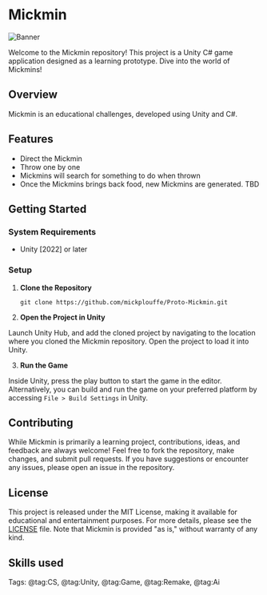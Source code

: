 # Mickmin

![Banner](GitHubBanner.png)

Welcome to the Mickmin repository! This project is a Unity C# game application designed as a learning prototype. Dive into the world of Mickmins!

## Overview

Mickmin is an educational challenges, developed using Unity and C#.

## Features
- Direct the Mickmin
- Throw one by one
- Mickmins will search for something to do when thrown
- Once the Mickmins brings back food, new Mickmins are generated.
TBD

## Getting Started

### System Requirements

- Unity [2022] or later


### Setup

1. **Clone the Repository**

   ```
   git clone https://github.com/mickplouffe/Proto-Mickmin.git
   ```

2. **Open the Project in Unity**

Launch Unity Hub, and add the cloned project by navigating to the location where you cloned the Mickmin repository. Open the project to load it into Unity.

3. **Run the Game**




Inside Unity, press the play button to start the game in the editor. Alternatively, you can build and run the game on your preferred platform by accessing `File > Build Settings` in Unity.

## Contributing

While Mickmin is primarily a learning project, contributions, ideas, and feedback are always welcome! Feel free to fork the repository, make changes, and submit pull requests. If you have suggestions or encounter any issues, please open an issue in the repository.

## License

This project is released under the MIT License, making it available for educational and entertainment purposes. For more details, please see the [LICENSE](LICENSE) file. Note that Mickmin is provided "as is," without warranty of any kind.


## Skills used
Tags: @tag:CS, @tag:Unity, @tag:Game, @tag:Remake, @tag:Ai


